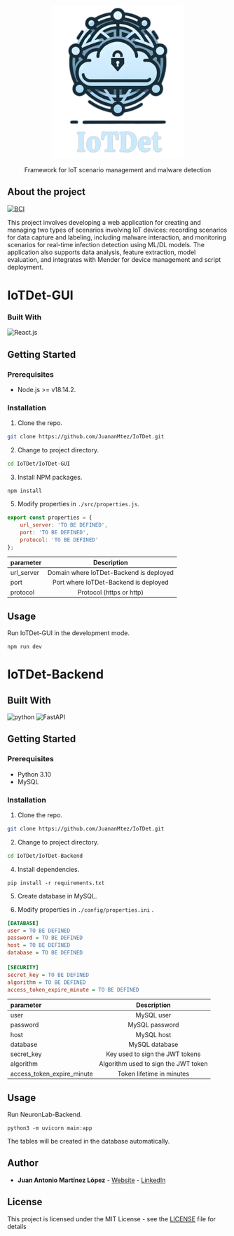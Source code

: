 <!-- PROJECT LOGO -->
<br/>
<div align="center">
<a href="https://github.com/JuananMtez/IotDet">
    <img src="https://raw.githubusercontent.com/JuananMtez/IoTDet/main/img/IoTDetLogo.png" alt="IoTDet" width="300" height="350">

  </a>
  
  <p align="center">
    Framework for IoT scenario management and malware detection
  </p>
</div>

## About the project
<a href="https://um.es">
  <img src="https://sceps.es/wp-content/uploads/2017/08/Logo-UMU.jpg" alt="BCI" width="195" height="50">
</a>
<br/>

This project involves developing a web application for creating and managing two types of scenarios involving IoT devices: recording scenarios for data capture and labeling, including malware interaction, and monitoring scenarios for real-time infection detection using ML/DL models. The application also supports data analysis, feature extraction, model evaluation, and integrates with Mender for device management and script deployment.


# IoTDet-GUI

### Built With
![React.js]

## Getting Started

### Prerequisites
* Node.js >= v18.14.2.


### Installation
1. Clone the repo.
```sh
git clone https://github.com/JuananMtez/IoTDet.git
```

2. Change to project directory.
```sh
cd IoTDet/IoTDet-GUI
```

3. Install NPM packages.
```shell
npm install
```

5. Modify properties in ```./src/properties.js```.
```js
export const properties = {
    url_server: 'TO BE DEFINED',
    port: 'TO BE DEFINED',
    protocol: 'TO BE DEFINED'
};
```


| parameter                    |   Description   |
|:-----------------------------|:---------------:|
| url_server                   | 	Domain where IoTDet-Backend is deployed
| port	                        |  	Port where IoTDet-Backend is deployed
| protocol 	                   |     Protocol (https or http)

## Usage

Run IoTDet-GUI in the development mode.
```shell
npm run dev
```

# IoTDet-Backend

## Built With
![python] ![FastAPI]

## Getting Started

### Prerequisites
* Python 3.10
* MySQL 


### Installation
1. Clone the repo.
```sh
git clone https://github.com/JuananMtez/IoTDet.git
```

2. Change to project directory.
```sh
cd IoTDet/IoTDet-Backend
```

4. Install dependencies.
```shell
pip install -r requirements.txt
```

5. Create database in MySQL.

6. Modify properties in ```./config/properties.ini``` .
```ini
[DATABASE]
user = TO BE DEFINED
password = TO BE DEFINED
host = TO BE DEFINED
database = TO BE DEFINED

[SECURITY]
secret_key = TO BE DEFINED
algorithm = TO BE DEFINED
access_token_expire_minute = TO BE DEFINED
```

| parameter                    |   Description   |
|:-----------------------------|:---------------:|
| user                         | 	MySQL user 
| password	                    |  	MySQL password 
| host 	                       |       	MySQL host       
| database 	                   |       	MySQL database         
| secret_key 	                 |       	Key used to sign the JWT tokens       
| algorithm 	                  |      	Algorithm used to sign the JWT token   
| access_token_expire_minute 	 |       	Token lifetime in minutes
 	        



## Usage

Run NeuronLab-Backend.
```shell
python3 -m uvicorn main:app
```

The tables will be created in the database automatically.




## Author

* **Juan Antonio Martínez López** - [Website](https://juananmtez.github.io/) - [LinkedIn](https://www.linkedin.com/in/juanantonio-martinez/)


## License

This project is licensed under the MIT License - see the [LICENSE](LICENSE) file for details

[Python]: https://img.shields.io/badge/Python-20232A?style=for-the-badge&logo=python
[FastAPI]: https://img.shields.io/badge/fastapi-20232A?style=for-the-badge&logo=fastapi
[React.js]: https://img.shields.io/badge/React-20232A?style=for-the-badge&logo=react
